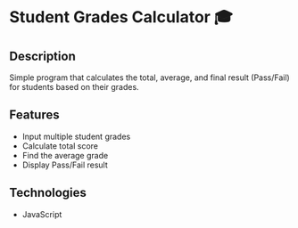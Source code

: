 # Student Grades Calculator 🎓

## Description
Simple program that calculates the total, average, and final result (Pass/Fail) for students based on their grades.

## Features
- Input multiple student grades
- Calculate total score
- Find the average grade
- Display Pass/Fail result

## Technologies
- JavaScript
